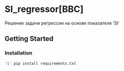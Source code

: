 # SI_regressor[BBC]
Решение задачи регрессии на основе показателя 'SI'

<!-- GETTING STARTED -->
## Getting Started
### Installation
  ```sh
  '$' pip install requirements.txt
  ```
